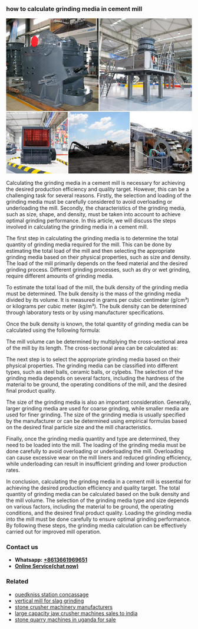 <h3>how to calculate grinding media in cement mill</h3><img src='1708589637.jpg' alt=''><p>Calculating the grinding media in a cement mill is necessary for achieving the desired production efficiency and quality target. However, this can be a challenging task for several reasons. Firstly, the selection and loading of the grinding media must be carefully considered to avoid overloading or underloading the mill. Secondly, the characteristics of the grinding media, such as size, shape, and density, must be taken into account to achieve optimal grinding performance. In this article, we will discuss the steps involved in calculating the grinding media in a cement mill.</p><p>The first step in calculating the grinding media is to determine the total quantity of grinding media required for the mill. This can be done by estimating the total load of the mill and then selecting the appropriate grinding media based on their physical properties, such as size and density. The load of the mill primarily depends on the feed material and the desired grinding process. Different grinding processes, such as dry or wet grinding, require different amounts of grinding media.</p><p>To estimate the total load of the mill, the bulk density of the grinding media must be determined. The bulk density is the mass of the grinding media divided by its volume. It is measured in grams per cubic centimeter (g/cm³) or kilograms per cubic meter (kg/m³). The bulk density can be determined through laboratory tests or by using manufacturer specifications.</p><p>Once the bulk density is known, the total quantity of grinding media can be calculated using the following formula:</p><p>The mill volume can be determined by multiplying the cross-sectional area of the mill by its length. The cross-sectional area can be calculated as:</p><p>The next step is to select the appropriate grinding media based on their physical properties. The grinding media can be classified into different types, such as steel balls, ceramic balls, or cylpebs. The selection of the grinding media depends on several factors, including the hardness of the material to be ground, the operating conditions of the mill, and the desired final product quality.</p><p>The size of the grinding media is also an important consideration. Generally, larger grinding media are used for coarse grinding, while smaller media are used for finer grinding. The size of the grinding media is usually specified by the manufacturer or can be determined using empirical formulas based on the desired final particle size and the mill characteristics.</p><p>Finally, once the grinding media quantity and type are determined, they need to be loaded into the mill. The loading of the grinding media must be done carefully to avoid overloading or underloading the mill. Overloading can cause excessive wear on the mill liners and reduced grinding efficiency, while underloading can result in insufficient grinding and lower production rates.</p><p>In conclusion, calculating the grinding media in a cement mill is essential for achieving the desired production efficiency and quality target. The total quantity of grinding media can be calculated based on the bulk density and the mill volume. The selection of the grinding media type and size depends on various factors, including the material to be ground, the operating conditions, and the desired final product quality. Loading the grinding media into the mill must be done carefully to ensure optimal grinding performance. By following these steps, the grinding media calculation can be effectively carried out for improved mill operation.</p><h3>Contact us</h3><ul><li><strong>Whatsapp:&nbsp;<a href="https://wa.me/8613661969651">+8613661969651</a></strong></li><li><a href="https://swt.shibang-china.com/?git&amp;zhl&amp;how to calculate grinding media in cement mill"><strong>Online Service(chat now)</strong></a></li></ul><h3>Related</h3><ul><li><a href='ouedkniss station concassage.md'>ouedkniss station concassage</a></li><li><a href='vertical mill for slag grinding.md'>vertical mill for slag grinding</a></li><li><a href='stone crusher machinery manufacturers.md'>stone crusher machinery manufacturers</a></li><li><a href='large capacity jaw crusher machines sales to india.md'>large capacity jaw crusher machines sales to india</a></li><li><a href='stone quarry machines in uganda for sale.md'>stone quarry machines in uganda for sale</a></li></ul>